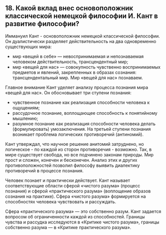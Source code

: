 ﻿## 18. Какой вклад внес основоположник классической немецкой философии И. Кант в развитие философии?

Иммануил Кант - основоположник немецкой классической философии.
Он дуалистически разделяет действительность на два одновременно
существующих мира:

- мир «вещей в себе» — невоспринимаемая и непознаваемая человеком
  действительность, трансцендентный мир;
- мир «вещей для нас» — совокупность чувственно воспринимаемых предметов
  и явлений, закрепленных в образах сознания: трансцендентальный мир.
  Мир «вещей для нас» познаваем.

Главное внимание Кант уделяет анализу процесса познания мира «вещей для нас».
Он обосновывает три ступени познания:

- чувственное познание как реализация способности человека к ощущениям; 
- рассудочное познание, воплощающее способность к понятийному мышлению;
- разумное познание как реализация способности человека делать (формулировать)
  умозаключения. На третьей ступени познания возникает проблема логических
  противоречий (антиномий).

Кант утверждал, что научное решение анитомий затруднено, но логическое -
по каждой из сторон противоречия - возможно. 
Так, в мире существует свобода, но все подчинено законам природы.
Мир прост и сложен, конечен и бесконечен. 
Анализ этих и других противоположностей позволил философу выявить диалектику
противоречий в процессе познания.

Человек познает и практически действует. Кант называет соответствующие
области сферой «чистого разума» (процесс познания) и сферой «практического
разума» (воплощение образов сознания на практике). 
Сфера «чистого разума» формируется на способностях человека чувствовать
и рассуждать. 

Сфера «практического разума» — это собственно разум. Кант задается вопросом
об ограниченности каждой из способностей. Границы чувства и рассудка
исследуются в «Критике чистого разума», границы собственно разума —
в «Критике практического разума».

